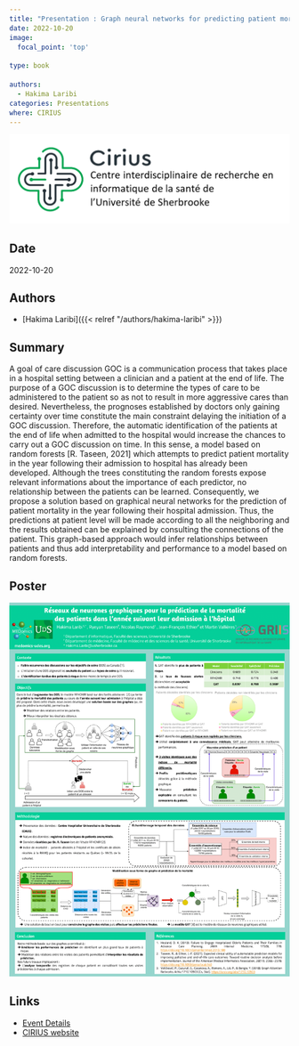 ```yaml
---
title: "Presentation : Graph neural networks for predicting patient mortality within one year of hospital admission"
date: 2022-10-20
image:
  focal_point: 'top'

type: book

authors:
  - Hakima Laribi
categories: Presentations
where: CIRIUS
---
```


![CIRIUS](cirius-blanc.png)

## Date

2022-10-20

## Authors

- [Hakima Laribi]({{< relref "/authors/hakima-laribi" >}})

## Summary

  A goal of care discussion GOC is a communication process that takes place in a hospital setting 
  between a clinician and a patient at the end of life. The purpose of a GOC discussion is to determine
  the types of care to be administered to the patient so as not to result in more aggressive cares 
  than desired. Nevertheless, the prognoses established by doctors only gaining certainty over 
  time constitute the main constraint delaying the initiation of a GOC discussion. Therefore, 
  the automatic identification of the patients at the end of life when admitted to the hospital 
  would increase the chances to carry out a GOC discussion on time. In this sense, a model based 
  on random forests [R. Taseen, 2021] which attempts to predict patient mortality in the year 
  following their admission to hospital has already been developed. Although the trees constituting 
  the random forests expose relevant informations about the importance of each predictor, no 
  relationship between the patients can be learned. Consequently, we propose a solution based 
  on graphical neural networks for the prediction of patient mortality in the year following their 
  hospital admission. Thus, the predictions at patient level will be made according to all the 
  neighboring and the results obtained can be explained by consulting the connections of the patient. 
  This graph-based approach would infer relationships between patients and thus add interpretability and 
  performance to a model based on random forests.

## Poster
  ![Poster](cirius-hl.png)

## Links

- [Event Details](https://www.dropbox.com/s/qshut4vilvaja93/Programmation_Cirius_JS_2022.pdf?dl=0)
- [CIRIUS website](https://cirius.ca/)
